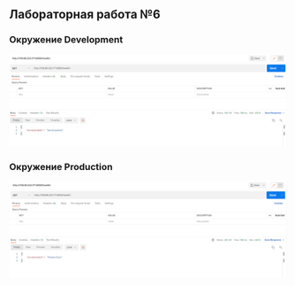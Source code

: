 ## Лабораторная работа №6

### Окружение Development
![1](https://github.com/nikikone/SIT_dev_prod/blob/main/Screen_6_lab/development.png)
### Окружение Production
![2](https://github.com/nikikone/SIT_dev_prod/blob/main/Screen_6_lab/production.png)
